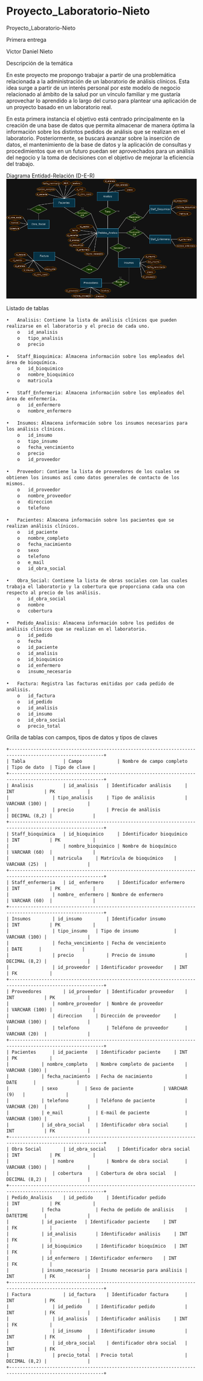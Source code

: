 # Proyecto_Laboratorio-Nieto

Proyecto_Laboratorio-Nieto

Primera entrega

Victor Daniel Nieto


Descripción de la temática

En este proyecto me propongo trabajar a partir de una problemática relacionada a la administración de un laboratorio de análisis clínicos. Esta idea surge a partir de un interés personal por este modelo de negocio relacionado al ámbito de la salud por un vínculo familiar y me gustaría aprovechar lo aprendido a lo largo del curso para plantear una aplicación de un proyecto basado en un laboratorio real.

En esta primera instancia el objetivo está centrado principalmente en la creación de una base de datos que permita almacenar de manera óptima la información sobre los distintos pedidos de análisis que se realizan en el laboratorio. Posteriormente, se buscará avanzar sobre la inserción de datos, el mantenimiento de la base de datos y la aplicación de consultas y procedimientos que en un futuro puedan ser aprovechados para un análisis del negocio y la toma de decisiones con el objetivo de mejorar la eficiencia del trabajo.











Diagrama Entidad-Relación (D-E-R)
 ![alt text](Proyecto_Laboratorio-Nieto.png)


Listado de tablas
```
•	Analisis: Contiene la lista de análisis clínicos que pueden realizarse en el laboratorio y el precio de cada uno.
    o	id_analisis
    o	tipo_analisis
    o	precio

•	Staff_Bioquimica: Almacena información sobre los empleados del área de bioquímica.
    o	id_bioquimico
    o	nombre_bioquimico
    o	matricula

•	Staff_Enfermeria: Almacena información sobre los empleados del área de enfermería.
    o	id_enfermero
    o	nombre_enfermero

•	Insumos: Almacena información sobre los insumos necesarios para los análisis clínicos.
    o	id_insumo
    o	tipo_insumo
    o	fecha_vencimiento
    o	precio
    o	id_proveedor

•	Proveedor: Contiene la lista de proveedores de los cuales se obtienen los insumos así como datos generales de contacto de los mismos.
    o	id_proveedor
    o	nombre_proveedor
    o	direccion
    o	telefono

•	Pacientes: Almacena información sobre los pacientes que se realizan análisis clínicos.
    o	id_paciente
    o	nombre_completo
    o	fecha_nacimiento
    o	sexo
    o	telefono
    o	e_mail
    o	id_obra_social

•	Obra_Social: Contiene la lista de obras sociales con las cuales trabaja el laboratorio y la cobertura que proporciona cada una con respecto al precio de los análisis.
    o	id_obra_social
    o	nombre
    o	cobertura

•	Pedido_Analisis: Almacena información sobre los pedidos de análisis clínicos que se realizan en el laboratorio.
    o	id_pedido
    o	fecha
    o	id_paciente
    o	id_analisis
    o	id_bioquimico
    o	id_enfermero
    o	insumo_necesario

•	Factura: Registra las facturas emitidas por cada pedido de análisis.
    o	id_factura
    o	id_pedido
    o	id_analisis
    o	id_insumo
    o	id_obra_social
    o	precio_total
```

Grilla de tablas con campos, tipos de datos y tipos de claves
```
+---------------------------------------------------------------------------------------------------------+
| Tabla              | Campo	         | Nombre de campo completo	  | Tipo de dato  | Tipo de clave |
+---------------------------------------------------------------------------------------------------------+
| Analisis           | id_analisis	 | Identificador análisis	  | INT	          | PK            |
|	             | tipo_analisis	 | Tipo de análisis	          | VARCHAR (100) |               |
|	             | precio	         | Precio de análisis	          | DECIMAL (8,2) |               |
+---------------------------------------------------------------------------------------------------------+
| Staff_bioquimica   | id_bioquimico	 | Identificador bioquímico	  | INT	          | PK            |
|                    | nombre_bioquimico | Nombre de bioquímico	          | VARCHAR (60)  |               |
|	             | matricula	 | Matrícula de bioquímico	  | VARCHAR (25)  |               |
+---------------------------------------------------------------------------------------------------------+
| Staff_enfermeria   | id_ enfermero	 | Identificador enfermero        | INT	          | PK            |
|	             | nombre_ enfermero | Nombre de enfermero	          | VARCHAR (60)  |               |	
+---------------------------------------------------------------------------------------------------------+
| Insumos	     | id_insumo         | Identificador insumo	          | INT	          | PK            |
|	             | tipo_insumo	 | Tipo de insumo	          | VARCHAR (100) |               |
|	             | fecha_vencimiento | Fecha de vencimiento	          | DATE	  |               |
|	             | precio	         | Precio de insumo	          | DECIMAL (8,2) |               |
|	             | id_proveedor	 | Identificador proveedor	  | INT	          | FK            |
+---------------------------------------------------------------------------------------------------------+
| Proveedores	     | id_proveedor	 | Identificador proveedor	  | INT	          | PK            |
|	             | nombre_proveedor	 | Nombre de proveedor	          | VARCHAR (100) |               |
|	             | direccion	 | Dirección de proveedor	  | VARCHAR (100) |               |
|	             | telefono	         | Teléfono de proveedor	  | VARCHAR (20)  |               |
+---------------------------------------------------------------------------------------------------------+
| Pacientes	     | id_paciente	 | Identificador paciente	  | INT	          | PK            |
|		     | nombre_completo	 | Nombre completo de paciente	  | VARCHAR (100) |               |
|		     | fecha_nacimiento	 | Fecha de nacimiento	          | DATE	  |               |
|		     | sexo	         | Sexo de paciente	          | VARCHAR (9)	  |               |
|		     | telefono	         | Teléfono de paciente	          | VARCHAR (20)  |               |
|		     | e_mail	         | E-mail de paciente	          | VARCHAR (100) |               |
|		     | id_obra_social	 | Identificador obra social	  | INT	          | FK            |
+---------------------------------------------------------------------------------------------------------+
| Obra Social        | id_obra_social	 | Identificador obra social	  | INT	          | PK            |
|	             | nombre	         | Nombre de obra social	  | VARCHAR (100) |               |
|	             | cobertura	 | Cobertura de obra social	  | DECIMAL (8,2) |               |
+---------------------------------------------------------------------------------------------------------+
| Pedido_Analisis    | id_pedido	 | Identificador pedido	          | INT	          | PK            |
|		     | fecha	         | Fecha de pedido de análisis	  | DATETIME	  |               |
|		     | id_paciente	 | Identificador paciente	  | INT	          | FK            |
|		     | id_analisis       | Identificador análisis	  | INT	          | FK            |
|		     | id_bioquimico     | Identificador bioquímico	  | INT	          | FK            |
|		     | id_enfermero	 | Identificador enfermero	  | INT	          | FK            |
|		     | insumo_necesario	 | Insumo necesario para análisis | INT	          | FK            |
+---------------------------------------------------------------------------------------------------------+
| Factura            | id_factura	 | Identificador factura	  | INT	          | PK            |
|	             | id_pedido	 | Identificador pedido	          | INT	          | FK            |
|	             | id_analisis	 | Identificador análisis	  | INT	          | FK            |
|	             | id_insumo	 | Identificador insumo	          | INT	          | FK            |
|	             | id_obra_social	 | dentificador obra social	  | INT	          | FK            |
|	             | precio_total	 | Precio total	                  | DECIMAL (8,2) |               |	
+---------------------------------------------------------------------------------------------------------+
```
